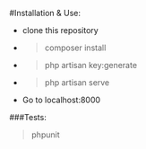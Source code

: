 #Installation & Use:
 
- clone this repository
- > composer install 
- > php artisan key:generate
- > php artisan serve
- Go to localhost:8000


###Tests: 
> phpunit 
